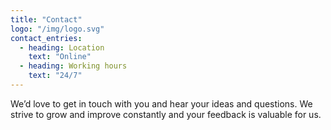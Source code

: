 ```yaml
---
title: "Contact"
logo: "/img/logo.svg"
contact_entries:
  - heading: Location
    text: "Online"
  - heading: Working hours
    text: "24/7"
---
```


We’d love to get in touch with you and hear your ideas and
questions. We strive to grow and improve constantly and your feedback
is valuable for us.